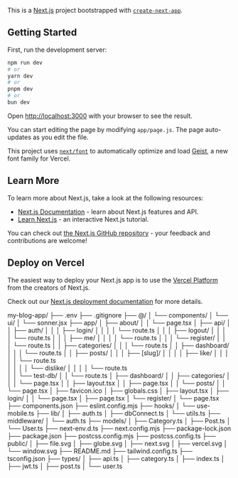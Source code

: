This is a [Next.js](https://nextjs.org) project bootstrapped with [`create-next-app`](https://github.com/vercel/next.js/tree/canary/packages/create-next-app).

## Getting Started

First, run the development server:

```bash
npm run dev
# or
yarn dev
# or
pnpm dev
# or
bun dev
```

Open [http://localhost:3000](http://localhost:3000) with your browser to see the result.

You can start editing the page by modifying `app/page.js`. The page auto-updates as you edit the file.

This project uses [`next/font`](https://nextjs.org/docs/app/building-your-application/optimizing/fonts) to automatically optimize and load [Geist](https://vercel.com/font), a new font family for Vercel.

## Learn More

To learn more about Next.js, take a look at the following resources:

- [Next.js Documentation](https://nextjs.org/docs) - learn about Next.js features and API.
- [Learn Next.js](https://nextjs.org/learn) - an interactive Next.js tutorial.

You can check out [the Next.js GitHub repository](https://github.com/vercel/next.js) - your feedback and contributions are welcome!

## Deploy on Vercel

The easiest way to deploy your Next.js app is to use the [Vercel Platform](https://vercel.com/new?utm_medium=default-template&filter=next.js&utm_source=create-next-app&utm_campaign=create-next-app-readme) from the creators of Next.js.

Check out our [Next.js deployment documentation](https://nextjs.org/docs/app/building-your-application/deploying) for more details.


my-blog-app/
├── .env
├── .gitignore
├── @/
│   └── components/
│       └── ui/
│           └── sonner.jsx
├── app/
│   ├── about/
│   │   └── page.tsx
│   ├── api/
│   │   ├── auth/
│   │   │   ├── login/
│   │   │   │   └── route.ts
│   │   │   ├── logout/
│   │   │   │   └── route.ts
│   │   │   ├── me/
│   │   │   │   └── route.ts
│   │   │   └── register/
│   │   │       └── route.ts
│   │   ├── categories/
│   │   │   └── route.ts
│   │   ├── dashboard/
│   │   │   └── route.ts
│   │   ├── posts/
│   │   │   ├── [slug]/
│   │   │   │   ├── like/
│   │   │   │   │   └── route.ts    
│   │   │   │   └── dislike/
│   │   │   │       └── route.ts    
│   │   └── test-db/
│   │       └── route.ts
│   ├── dashboard/
│   │   ├── categories/
│   │   │   └── page.tsx
│   │   ├── layout.tsx
│   │   ├── page.tsx
│   │   └── posts/
│   │       └── page.tsx
│   ├── favicon.ico
│   ├── globals.css
│   ├── layout.tsx
│   ├── login/
│   │   └── page.tsx
│   ├── page.tsx
│   └── register/
│       └── page.tsx
├── components.json
├── eslint.config.mjs
├── hooks/
│   └── use-mobile.ts
├── lib/
│   ├── auth.ts
│   ├── dbConnect.ts
│   └── utils.ts
├── middleware/
│   └── auth.ts
├── models/
│   ├── Category.ts
│   ├── Post.ts
│   └── User.ts
├── next-env.d.ts
├── next.config.mjs
├── package-lock.json
├── package.json
├── postcss.config.mjs
├── postcss.config.ts
├── public/
│   ├── file.svg
│   ├── globe.svg
│   ├── next.svg
│   ├── vercel.svg
│   └── window.svg
├── README.md
├── tailwind.config.ts
├── tsconfig.json
├── types/
│   ├── api.ts
│   ├── category.ts
│   ├── index.ts
│   ├── jwt.ts
│   ├── post.ts
│   └── user.ts